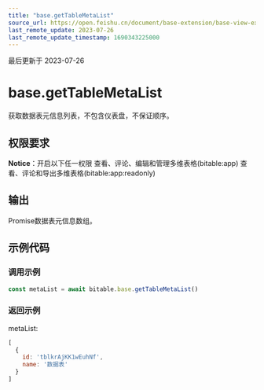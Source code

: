 ```yaml
---
title: "base.getTableMetaList"
source_url: https://open.feishu.cn/document/base-extension/base-view-extensions/api/base/base_gettablemetalist
last_remote_update: 2023-07-26
last_remote_update_timestamp: 1690343225000
---
```

最后更新于 2023-07-26

# base.getTableMetaList
获取数据表元信息列表，不包含仪表盘，不保证顺序。

## 权限要求
**Notice**：开启以下任一权限
查看、评论、编辑和管理多维表格(bitable:app)
查看、评论和导出多维表格(bitable:app:readonly)

## 输出
Promise数据表元信息数组。
## 示例代码
### 调用示例

```js
const metaList = await bitable.base.getTableMetaList()
```

### 返回示例
metaList:
```js
[
  {
    id: 'tblkrAjKK1wEuhNf',
    name: '数据表'
  }
]
```
